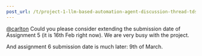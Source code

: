 ```yaml
---
post_url: /t/project-1-llm-based-automation-agent-discussion-thread-tds-jan-2025/164277/187
---
```

[@carlton](/u/carlton) Could you please consider extending the submission date of Assignment 5 (it is 16th Feb right now). We are very busy with the project.

And assignment 6 submission date is much later: 9th of March.